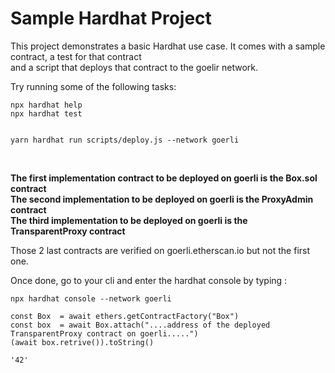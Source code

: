 # **Sample Hardhat Project**

This project demonstrates a basic Hardhat use case. It comes with a sample contract, a test for that contract <br>
 and a script that deploys that contract to the goelir network.<br>

Try running some of the following tasks:

```shell
npx hardhat help
npx hardhat test


yarn hardhat run scripts/deploy.js --network goerli 

```
<br>


**The first implementation contract to be deployed on goerli  is the Box.sol contract**<br>
**The second implementation to be deployed on goerli is the ProxyAdmin contract**<br>
**The third  implementation to be deployed on goerli is the TransparentProxy contract**<br>

Those 2 last contracts are verified on goerli.etherscan.io but not the first one.<br>

Once done, go to your cli  and enter the hardhat console by typing :<br> 

```
npx hardhat console --network goerli 

const Box  = await ethers.getContractFactory("Box")
const box  = await Box.attach("....address of the deployed TransparentProxy contract on goerli.....") 
(await box.retrive()).toString()

'42'



